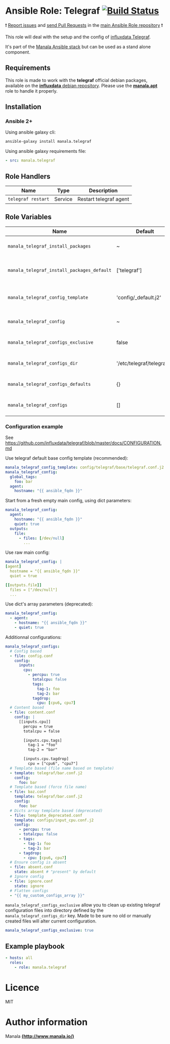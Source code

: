 # Ansible Role: Telegraf [![Build Status](https://travis-ci.org/manala/ansible-role-telegraf.svg?branch=master)](https://travis-ci.org/manala/ansible-role-telegraf)

:exclamation: [Report issues](https://github.com/manala/ansible-roles/issues) and [send Pull Requests](https://github.com/manala/ansible-roles/pulls) in the [main Ansible Role repository](https://github.com/manala/ansible-roles) :exclamation:

This role will deal with the setup and the config of [influxdata Telegraf](https://github.com/influxdata/telegraf).

It's part of the [Manala Ansible stack](http://www.manala.io) but can be used as a stand alone component.

## Requirements

This role is made to work with the __telegraf__ official debian packages, available on the [__influxdata__ debian repository](https://www.influxdata.com/package-repository-for-linux/). Please use the [**manala.apt**](https://galaxy.ansible.com/manala/apt/) role to handle it properly.

## Installation

### Ansible 2+

Using ansible galaxy cli:

```bash
ansible-galaxy install manala.telegraf
```

Using ansible galaxy requirements file:

```yaml
- src: manala.telegraf
```

## Role Handlers

| Name               | Type    | Description            |
| ------------------ | ------- | ---------------------- |
| `telegraf restart` | Service | Restart telegraf agent |

## Role Variables

| Name                                       | Default                    | Type         | Description                              |
| ------------------------------------------ | -------------------------- | ------------ | ---------------------------------------- |
| `manala_telegraf_install_packages`         | ~                          | String       | Dependency packages to install           |
| `manala_telegraf_install_packages_default` | ['telegraf']               | String       | Default dependency packages to install   |
| `manala_telegraf_config_template`          | 'config/_default.j2'       | String       | Main configuration base template path    |
| `manala_telegraf_config`                   | ~                          | Array/String | Main configuration directives            |
| `manala_telegraf_configs_exclusive`        | false                      | Array        | Additional configurations exclusivity    |
| `manala_telegraf_configs_dir`              | '/etc/telegraf/telegraf.d' | String       | Additional configurations directory path |
| `manala_telegraf_configs_defaults`         | {}                         | Array        | Additional configurations defaults       |
| `manala_telegraf_configs`                  | []                         | Array        | Additional configurations directives     |

### Configuration example

See https://github.com/influxdata/telegraf/blob/master/docs/CONFIGURATION.md

Use telegraf default base config template (recommended):
```yaml
manala_telegraf_config_template: config/telegraf/base/telegraf.conf.j2
manala_telegraf_config:
  global_tags:
    foo: bar
  agent:
    hostname: "{{ ansible_fqdn }}"
```

Start from a fresh empty main config, using dict parameters:
```yaml
manala_telegraf_config:
  agent:
    hostname: "{{ ansible_fqdn }}"
    quiet: true
  outputs:
    file:
      - files: [/dev/null]
        ...
```

Use raw main config:
```yaml
manala_telegraf_config: |
[agent]
  hostname = "{{ ansible_fqdn }}"
  quiet = true

[[outputs.file]]
  files = ["/dev/null"]
  ...
```

Use dict's array parameters (deprecated):
```yaml
manala_telegraf_config:
  - agent:
    - hostname: "{{ ansible_fqdn }}"
    - quiet: true
```

Additionnal configurations:
```yaml
manala_telegraf_configs:
  # Config based
  - file: config.conf
    config:
      inputs:
        cpu:
          - percpu: true
            totalcpu: false
            tags:
              tag-1: foo
              tag-2: bar
            tagdrop:
              cpu: [cpu6, cpu7]
  # Content based
  - file: content.conf
    config: |
      [[inputs.cpu]]
        percpu = true
        totalcpu = false

        [inputs.cpu.tags]
          tag-1 = "foo"
          tag-2 = "bar"

        [inputs.cpu.tagdrop]
          cpu = ["cpu6", "cpu7"]
  # Template based (file name based on template)
  - template: telegraf/bar.conf.j2
    config:
      foo: bar
  # Template based (force file name)
  - file: baz.conf
    template: telegraf/bar.conf.j2
    config:
      foo: bar
  # Dicts array template based (deprecated)
  - file: template_deprecated.conf
    template: configs/input_cpu.conf.j2
    config:
      - percpu: true
      - totalcpu: false
      - tags:
        - tag-1: foo
        - tag-2: bar
      - tagdrop:
        - cpu: [cpu6, cpu7]
  # Ensure config is absent
  - file: absent.conf
    state: absent # "present" by default
  # Ignore config
  - file: ignore.conf
    state: ignore
  # Flatten configs
  - "{{ my_custom_configs_array }}"
```

`manala_telegraf_configs_exclusive` allow you to clean up existing telegraf configuration files into directory defined by the `manala_telegraf_configs_dir` key. Made to be sure no old or manually created files will alter current configuration.

```yaml
manala_telegraf_configs_exclusive: true
```

## Example playbook

```yaml
- hosts: all
  roles:
    - role: manala.telegraf
```

# Licence

MIT

# Author information

Manala [**(http://www.manala.io/)**](http://www.manala.io)
